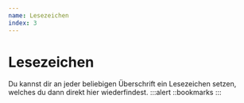 ```yaml
---
name: Lesezeichen
index: 3
---
```


# Lesezeichen

Du kannst dir an jeder beliebigen Überschrift ein Lesezeichen setzen,
welches du dann direkt hier wiederfindest.
:::alert
::bookmarks
:::